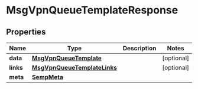 
# MsgVpnQueueTemplateResponse

## Properties
Name | Type | Description | Notes
------------ | ------------- | ------------- | -------------
**data** | [**MsgVpnQueueTemplate**](MsgVpnQueueTemplate.md) |  |  [optional]
**links** | [**MsgVpnQueueTemplateLinks**](MsgVpnQueueTemplateLinks.md) |  |  [optional]
**meta** | [**SempMeta**](SempMeta.md) |  | 



